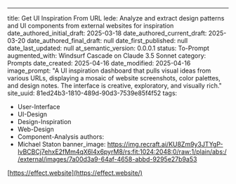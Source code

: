 ---
title: Get UI Inspiration From URL
lede: Analyze and extract design patterns and UI components from external websites for inspiration
date_authored_initial_draft: 2025-03-18
date_authored_current_draft: 2025-03-20
date_authored_final_draft: null
date_first_published: null
date_last_updated: null
at_semantic_version: 0.0.0.1
status: To-Prompt
augmented_with: Windsurf Cascade on Claude 3.5 Sonnet
category: Prompts
date_created: 2025-04-16
date_modified: 2025-04-16
image_prompt: "A UI inspiration dashboard that pulls visual ideas from various URLs, displaying a mosaic of website screenshots, color palettes, and design notes. The interface is creative, exploratory, and visually rich."
site_uuid: 81ed24b3-1810-489d-90d3-7539e85f4f52
tags:
  - User-Interface
  - UI-Design
  - Design-Inspiration
  - Web-Design
  - Component-Analysis
authors:
  - Michael Staton
banner_image: https://img.recraft.ai/KU8Zm9y3JTYgP-lvBCBCj7ehxE2fMm4qX6l4x6pyrM8/rs:fit:1024:2048:0/raw:1/plain/abs://external/images/7a00d3a9-64af-4658-abbd-9295e27b9a53

[https://effect.website](https://effect.website/)